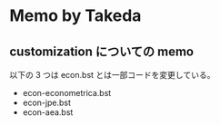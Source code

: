 <!--
Filename:       MEMO.md
Author:         Shiro Takeda
e-mail          <shiro.takeda@gmail.com>
First-written:  <2017-07-30>
-->

# Memo by Takeda

## customization についての memo

以下の 3 つは econ.bst とは一部コードを変更している。

+ econ-econometrica.bst
+ econ-jpe.bst
+ econ-aea.bst





<!--
--------------------
Local Variables:
mode: markdown
fill-column: 80
coding: utf-8-unix
End:
-->
